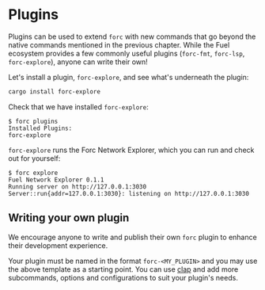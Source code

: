 # Plugins

Plugins can be used to extend `forc` with new commands that go beyond the native commands mentioned in the previous chapter. While the Fuel ecosystem provides a few commonly useful plugins (`forc-fmt`, `forc-lsp`, `forc-explore`), anyone can write their own!

Let's install a plugin, `forc-explore`, and see what's underneath the plugin:

```sh
cargo install forc-explore
```

Check that we have installed `forc-explore`:

```console
$ forc plugins
Installed Plugins:
forc-explore
```

`forc-explore` runs the Forc Network Explorer, which you can run and check out for yourself:

```console
$ forc explore
Fuel Network Explorer 0.1.1
Running server on http://127.0.0.1:3030
Server::run{addr=127.0.0.1:3030}: listening on http://127.0.0.1:3030
```

## Writing your own plugin

We encourage anyone to write and publish their own `forc` plugin to enhance their development experience.

Your plugin must be named in the format `forc-<MY_PLUGIN>` and you may use the above template as a starting point. You can use [clap](https://docs.rs/clap/latest/clap/) and add more subcommands, options and configurations to suit your plugin's needs.
